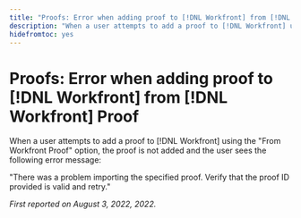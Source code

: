 ```yaml
---
title: "Proofs: Error when adding proof to [!DNL Workfront] from [!DNL Workfront] Proof"
description: "When a user attempts to add a proof to [!DNL Workfront] using the [!UICONTROL From Workfront Proof] option, the proof is not added and the user sees an error message."
hidefromtoc: yes
---
```


# Proofs: Error when adding proof to [!DNL Workfront] from [!DNL Workfront] Proof

<!-- This issue is on both WF and proof known issue pages -->

When a user attempts to add a proof to [!DNL Workfront] using the "From Workfront Proof" option, the proof is not added and the user sees the following error message:

"There was a problem importing the specified proof. Verify that the proof ID provided is valid and retry."

_First reported on August 3, 2022, 2022._

